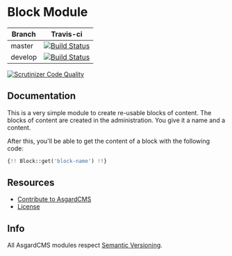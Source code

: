 # Block Module


| Branch | Travis-ci |
| ---------------- | --------------- |
| master  | [![Build Status](https://travis-ci.org/AsgardCms/Block.svg?branch=master)](https://travis-ci.org/AsgardCms/Block)  |
| develop  | [![Build Status](https://travis-ci.org/AsgardCms/Block.svg?branch=develop)](https://travis-ci.org/AsgardCms/Block)   |

[![Scrutinizer Code Quality](https://scrutinizer-ci.com/g/AsgardCms/Block/badges/quality-score.png?b=master)](https://scrutinizer-ci.com/g/AsgardCms/Block/?branch=master)

## Documentation

This is a very simple module to create re-usable blocks of content. The blocks of content are created in the administration. You give it a name and a content.

After this, you'll be able to get the content of a block with the following code:

``` php
{!! Block::get('block-name') !!}
```

## Resources

- [Contribute to AsgardCMS](https://asgardcms.com/en/docs/getting-started/contributing)
- [License](LICENSE.md)


## Info

All AsgardCMS modules respect [Semantic Versioning](http://semver.org/).
